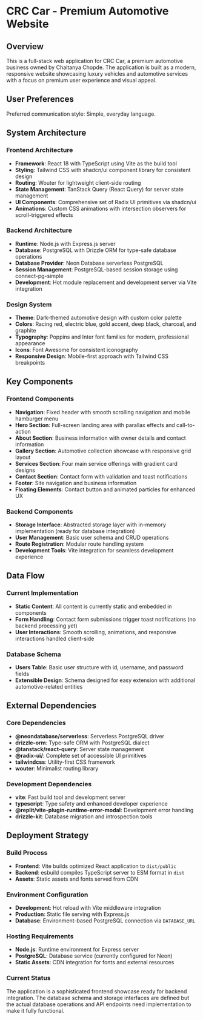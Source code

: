 # CRC Car - Premium Automotive Website

## Overview

This is a full-stack web application for CRC Car, a premium automotive business owned by Chaitanya Chopde. The application is built as a modern, responsive website showcasing luxury vehicles and automotive services with a focus on premium user experience and visual appeal.

## User Preferences

Preferred communication style: Simple, everyday language.

## System Architecture

### Frontend Architecture
- **Framework**: React 18 with TypeScript using Vite as the build tool
- **Styling**: Tailwind CSS with shadcn/ui component library for consistent design
- **Routing**: Wouter for lightweight client-side routing
- **State Management**: TanStack Query (React Query) for server state management
- **UI Components**: Comprehensive set of Radix UI primitives via shadcn/ui
- **Animations**: Custom CSS animations with intersection observers for scroll-triggered effects

### Backend Architecture
- **Runtime**: Node.js with Express.js server
- **Database**: PostgreSQL with Drizzle ORM for type-safe database operations
- **Database Provider**: Neon Database serverless PostgreSQL
- **Session Management**: PostgreSQL-based session storage using connect-pg-simple
- **Development**: Hot module replacement and development server via Vite integration

### Design System
- **Theme**: Dark-themed automotive design with custom color palette
- **Colors**: Racing red, electric blue, gold accent, deep black, charcoal, and graphite
- **Typography**: Poppins and Inter font families for modern, professional appearance
- **Icons**: Font Awesome for consistent iconography
- **Responsive Design**: Mobile-first approach with Tailwind CSS breakpoints

## Key Components

### Frontend Components
- **Navigation**: Fixed header with smooth scrolling navigation and mobile hamburger menu
- **Hero Section**: Full-screen landing area with parallax effects and call-to-action
- **About Section**: Business information with owner details and contact information
- **Gallery Section**: Automotive collection showcase with responsive grid layout
- **Services Section**: Four main service offerings with gradient card designs
- **Contact Section**: Contact form with validation and toast notifications
- **Footer**: Site navigation and business information
- **Floating Elements**: Contact button and animated particles for enhanced UX

### Backend Components
- **Storage Interface**: Abstracted storage layer with in-memory implementation (ready for database integration)
- **User Management**: Basic user schema and CRUD operations
- **Route Registration**: Modular route handling system
- **Development Tools**: Vite integration for seamless development experience

## Data Flow

### Current Implementation
- **Static Content**: All content is currently static and embedded in components
- **Form Handling**: Contact form submissions trigger toast notifications (no backend processing yet)
- **User Interactions**: Smooth scrolling, animations, and responsive interactions handled client-side

### Database Schema
- **Users Table**: Basic user structure with id, username, and password fields
- **Extensible Design**: Schema designed for easy extension with additional automotive-related entities

## External Dependencies

### Core Dependencies
- **@neondatabase/serverless**: Serverless PostgreSQL driver
- **drizzle-orm**: Type-safe ORM with PostgreSQL dialect
- **@tanstack/react-query**: Server state management
- **@radix-ui/**: Complete set of accessible UI primitives
- **tailwindcss**: Utility-first CSS framework
- **wouter**: Minimalist routing library

### Development Dependencies
- **vite**: Fast build tool and development server
- **typescript**: Type safety and enhanced developer experience
- **@replit/vite-plugin-runtime-error-modal**: Development error handling
- **drizzle-kit**: Database migration and introspection tools

## Deployment Strategy

### Build Process
- **Frontend**: Vite builds optimized React application to `dist/public`
- **Backend**: esbuild compiles TypeScript server to ESM format in `dist`
- **Assets**: Static assets and fonts served from CDN

### Environment Configuration
- **Development**: Hot reload with Vite middleware integration
- **Production**: Static file serving with Express.js
- **Database**: Environment-based PostgreSQL connection via `DATABASE_URL`

### Hosting Requirements
- **Node.js**: Runtime environment for Express server
- **PostgreSQL**: Database service (currently configured for Neon)
- **Static Assets**: CDN integration for fonts and external resources

### Current Status
The application is a sophisticated frontend showcase ready for backend integration. The database schema and storage interfaces are defined but the actual database operations and API endpoints need implementation to make it fully functional.